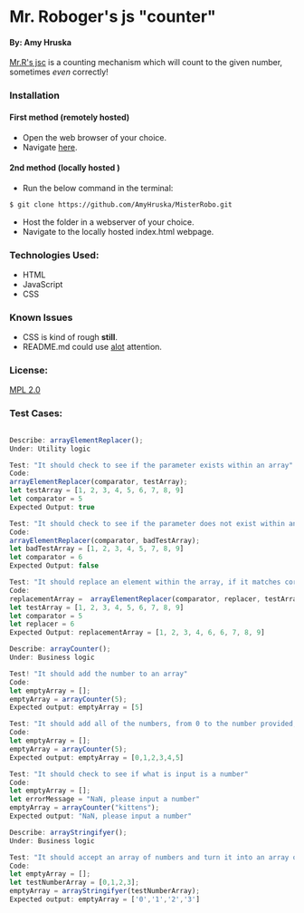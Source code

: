 # Mr. Roboger's js "counter"
#### By: Amy Hruska
[Mr.R's jsc](https://github.com/AmyHruska/MisterRobo) is a counting mechanism which will count to the given number, sometimes *even* correctly!
### Installation
#### First method (remotely hosted)
* Open the web browser of your choice. 
* Navigate [here](https://amyhruska.github.io/MisterRobo).
#### 2nd method (locally hosted <advanced> )
* Run the below command in the terminal: 
````bash
$ git clone https://github.com/AmyHruska/MisterRobo.git
````
* Host the folder in a webserver of your choice.
* Navigate to the locally hosted index.html webpage.
### Technologies Used:
* HTML
* JavaScript
* CSS
### Known Issues
* CSS is kind of rough **still**.
* README.md could use [alot](https://knowyourmeme.com/memes/the-alot) attention.
### License:
[MPL 2.0](https://www.mozilla.org/en-US/MPL/2.0/)

### Test Cases:
```js

Describe: arrayElementReplacer();
Under: Utility logic

Test: "It should check to see if the parameter exists within an array"
Code: 
arrayElementReplacer(comparator, testArray);
let testArray = [1, 2, 3, 4, 5, 6, 7, 8, 9]
let comparator = 5
Expected Output: true

Test: "It should check to see if the parameter does not exist within an array"
Code: 
arrayElementReplacer(comparator, badTestArray);
let badTestArray = [1, 2, 3, 4, 5, 7, 8, 9]
let comparator = 6
Expected Output: false

Test: "It should replace an element within the array, if it matches correctly"
Code:
replacementArray =  arrayElementReplacer(comparator, replacer, testArray);
let testArray = [1, 2, 3, 4, 5, 6, 7, 8, 9]
let comparator = 5
let replacer = 6
Expected Output: replacementArray = [1, 2, 3, 4, 6, 6, 7, 8, 9]

Describe: arrayCounter();
Under: Business logic

Test! "It should add the number to an array"
Code: 
let emptyArray = [];
emptyArray = arrayCounter(5);
Expected output: emptyArray = [5]

Test: "It should add all of the numbers, from 0 to the number provided, to the array"
Code: 
let emptyArray = [];
emptyArray = arrayCounter(5);
Expected output: emptyArray = [0,1,2,3,4,5]

Test: "It should check to see if what is input is a number"
Code: 
let emptyArray = [];
let errorMessage = "NaN, please input a number"
emptyArray = arrayCounter("kittens");
Expected output: "NaN, please input a number"

Describe: arrayStringifyer();
Under: Business logic

Test: "It should accept an array of numbers and turn it into an array of strings"
Code: 
let emptyArray = [];
let testNumberArray = [0,1,2,3];
emptyArray = arrayStringifyer(testNumberArray);
Expected output: emptyArray = ['0','1','2','3']
```